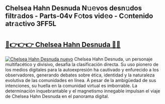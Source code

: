 ## Chelsea Hahn Desnuda N𝚞𝚎vos desn𝚞dos filtr𝚊dos - Parts-04v F𝚘tos vid𝚎o - C𝚘ntenido atr𝚊ctivo 3FF5L

# <h2><a href="http://mbc9dqs.tromn.icu/?c=Chelsea+Hahn+Desnuda">🔗👉👉👉 Chelsea Hahn Desnuda 🔗🔗</a></h2>

[![Chelsea Hahn Desnuda nuevo](https://i.imgur.com/pEAQMta.gif)](http://mbc9dqs.tromn.icu/?c=Chelsea+Hahn+Desnuda)
Chelsea Hahn Desnuda, un personaje multifacético y divisivo, desafía la clasificación directa. Su uso pionero de los medios digitales para la autoexpresión ha cautivado y enfurecido a los observadores, generando debates sobre ética, identidad y la naturaleza evolutiva de las comunidades en línea. A pesar de la ambigüedad de sus intenciones, su huella en la comunidad virtual es imborrable. La determinación inquebrantable y el magnetismo innegable impulsan el viaje de Chelsea Hahn Desnuda en el panorama digital.
